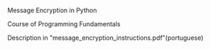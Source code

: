 Message Encryption in Python

Course of Programming Fundamentals

Description in "message_encryption_instructions.pdf"(portuguese)
